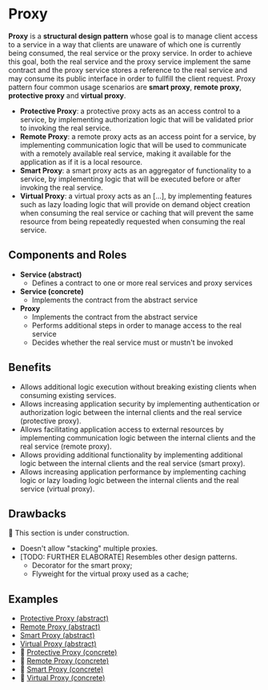 # Proxy

**Proxy** is a **structural design pattern** whose goal is to manage client access to a service in a way that clients
are unaware of which one is currently being consumed, the real service or the proxy service. In order to achieve this
goal, both the real service and the proxy service implement the same contract and the proxy service stores a reference
to the real service and may consume its public interface in order to fullfill the client request. Proxy pattern four
common usage scenarios are **smart proxy**, **remote proxy**, **protective proxy** and **virtual proxy**.

- **Protective Proxy**: a protective proxy acts as an access control to a service, by implementing authorization logic
  that will be validated prior to invoking the real service.
- **Remote Proxy**: a remote proxy acts as an access point for a service, by implementing communication logic that will
  be used to communicate with a remotely available real service, making it available for the application as if it is a
  local resource.
- **Smart Proxy**: a smart proxy acts as an aggregator of functionality to a service, by implementing logic that will be
  executed before or after invoking the real service.
- **Virtual Proxy**: a virtual proxy acts as an [...], by implementing features such as lazy loading logic that will
  provide on demand object creation when consuming the real service or caching that will prevent the same resource from
  being repeatedly requested when consuming the real service.

## Components and Roles

- **Service (abstract)**
  - Defines a contract to one or more real services and proxy services
- **Service (concrete)**
  - Implements the contract from the abstract service
- **Proxy**
  - Implements the contract from the abstract service
  - Performs additional steps in order to manage access to the real service
  - Decides whether the real service must or mustn't be invoked

## Benefits

- Allows additional logic execution without breaking existing clients when consuming existing services.
- Allows increasing application security by implementing authentication or authorization logic between the internal
  clients and the real service (protective proxy).
- Allows facilitating application access to external resources by implementing communication logic between the internal
  clients and the real service (remote proxy).
- Allows providing additional functionality by implementing additional logic between the internal clients and the real
  service (smart proxy).
- Allows increasing application performance by implementing caching logic or lazy loading logic between the internal
  clients and the real service (virtual proxy).

## Drawbacks

:construction: This section is under construction.
- Doesn't allow "stacking" multiple proxies.
- [TODO: FURTHER ELABORATE] Resembles other design patterns.
  - Decorator for the smart proxy;
  - Flyweight for the virtual proxy used as a cache;

## Examples

- [Protective Proxy (abstract)][1]
- [Remote Proxy (abstract)][2]
- [Smart Proxy (abstract)][3]
- [Virtual Proxy (abstract)][4]
- :construction: [Protective Proxy (concrete)][5]
- :construction: [Remote Proxy (concrete)][6]
- :construction: [Smart Proxy (concrete)][7]
- :construction: [Virtual Proxy (concrete)][8]

[1]: ./001_abstract_protective_proxy/
[2]: ./002_abstract_remote_proxy/
[3]: ./003_abstract_smart_proxy/
[4]: ./004_abstract_virtual_proxy/
[5]: ./005_concrete_protective_proxy/
[6]: ./006_concrete_remote_proxy/
[7]: ./007_concrete_smart_proxy/
[8]: ./008_concrete_virtual_proxy/

